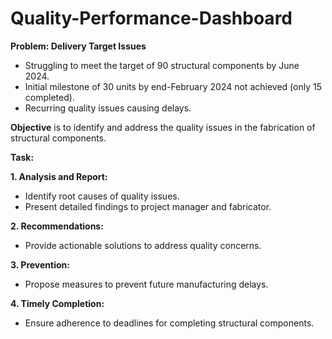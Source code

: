 # Quality-Performance-Dashboard

**Problem: Delivery Target Issues**
- Struggling to meet the target of 90 structural components by June 2024.
- Initial milestone of 30 units by end-February 2024 not achieved (only 15 completed).
- Recurring quality issues causing delays.

**Objective**  is to identify and address the quality issues in the fabrication of structural components.

**Task:**

**1. Analysis and Report:**
- Identify root causes of quality issues.
- Present detailed findings to project manager and fabricator.

**2. Recommendations:**
- Provide actionable solutions to address quality concerns.

**3. Prevention:**
- Propose measures to prevent future manufacturing delays.

**4. Timely Completion:**
- Ensure adherence to deadlines for completing structural components.
